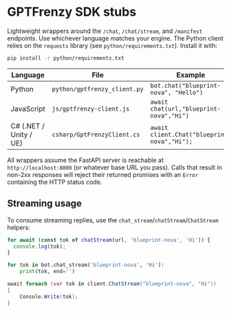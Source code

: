 # GPTFrenzy SDK stubs
Lightweight wrappers around the `/chat`, `/chat/stream`, and `/manifest` endpoints.
Use whichever language matches your engine. The Python client relies on the `requests` library (see `python/requirements.txt`). Install it with:

```bash
pip install -r python/requirements.txt
```

| Language | File | Example |
|----------|------|---------|
|Python    | `python/gptfrenzy_client.py` | `bot.chat("blueprint-nova", "Hello")` |
|JavaScript| `js/gptfrenzy-client.js`     | `await chat(url,"blueprint-nova","Hi")` |
|C# (.NET / Unity / UE)| `csharp/GptFrenzyClient.cs` | `await client.Chat("blueprint-nova","Hi");` |

All wrappers assume the FastAPI server is reachable at `http://localhost:8000`
(or whatever base URL you pass).
Calls that result in non-2xx responses will reject their returned promises with
an `Error` containing the HTTP status code.

## Streaming usage

To consume streaming replies, use the `chat_stream`/`chatStream`/`ChatStream` helpers:

```js
for await (const tok of chatStream(url, 'blueprint-nova', 'Hi')) {
  console.log(tok);
}
```

```python
for tok in bot.chat_stream('blueprint-nova', 'Hi'):
    print(tok, end='')
```

```csharp
await foreach (var tok in client.ChatStream("blueprint-nova", "Hi"))
{
    Console.Write(tok);
}
```
